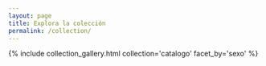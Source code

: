 ```yaml
---
layout: page
title: Explora la colección
permalink: /collection/
---
```




{% include collection_gallery.html collection='catalogo' facet_by='sexo' %}
